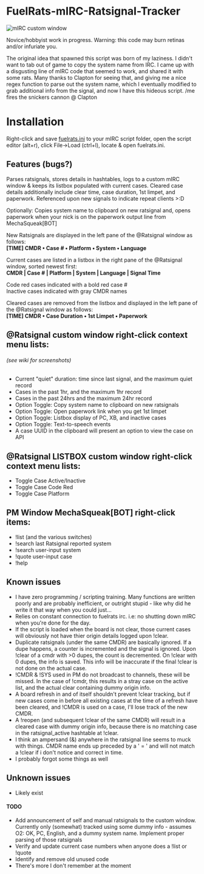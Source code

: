 # FuelRats-mIRC-Ratsignal-Tracker
![mIRC custom window](http://i.imgur.com/CIdh8cE.png)

Novice/hobbyist work in progress. Warning: this code may burn retinas and/or infuriate you.

The original idea that spawned this script was born of my laziness. I didn't want to tab out of game to copy the system name from IRC. I came up with a disgusting line of mIRC code that seemed to work, and shared it with some rats.
Many thanks to Clapton for seeing that, and giving me a nice regex function to parse out the system name, which I eventually modified to grab additional info from the signal, and now I have this hideous script. /me fires the snickers cannon @ Clapton

# Installation
Right-click and save [fuelrats.ini](https://raw.githubusercontent.com/MDB4/mIRC-Ratsignal-Tracker/master/fuelrats.ini) to your mIRC script folder, open the script editor (alt+r), click File->Load (ctrl+l), locate & open fuelrats.ini.

## Features (bugs?)
Parses ratsignals, stores details in hashtables, logs to a custom mIRC window & keeps its listbox populated with current cases. Cleared case details additionally include clear time, case duration, 1st limpet, and paperwork. Referenced upon new signals to indicate repeat clients >:D

Optionally:
Copies system name to clipboard on new ratsignal and, opens paperwork when your nick is on the paperwork output line from MechaSqueak[BOT]

New Ratsignals are displayed in the left pane of the @Ratsignal window as follows:   
 **[TIME] CMDR • Case # • Platform • System • Language**

Current cases are listed in a listbox in the right pane of the @Ratsignal window, sorted newest first:     
 **CMDR | Case # | Platform | System | Language | Signal Time**

Code red cases indicated with a bold red case #    
Inactive cases indicated with gray CMDR names    

Cleared cases are removed from the listbox and displayed in the left pane of the @Ratsignal window as follows:   
 **[TIME] CMDR • Case Duration • 1st Limpet • Paperwork**

## @Ratsignal custom window right-click context menu lists:
###### (see wiki for screenshots)
- Current "quiet" duration: time since last signal, and the maximum quiet record
- Cases in the past 1hr, and the maximum 1hr record
- Cases in the past 24hrs and the maximum 24hr record
- Option Toggle: Copy system name to clipboard on new ratsignals
- Option Toggle: Open paperwork link when you get 1st limpet
- Option Toggle: Listbox display of PC, XB, and inactive cases
- Option Toggle: Text-to-speech events
- A case UUID in the clipboard will present an option to view the case on API

## @Ratsignal LISTBOX custom window right-click context menu lists:
- Toggle Case Active/Inactive
- Toggle Case Code Red
- Toggle Case Platform

## PM Window MechaSqueak[BOT] right-click items:
- !list (and the various switches)
- !search last Ratsignal reported system
- !search user-input system
- !quote user-input case
- !help

## Known issues
- I have zero programming / scripting training. Many functions are written poorly and are probably inefficient, or outright stupid - like why did he write it that way when you could just...
- Relies on constant connection to fuelrats irc. i.e: no shutting down mIRC when you're done for the day.
- If the script is loaded when the board is not clear, those current cases will obviously not have thier origin details logged upon !clear.
- Duplicate ratsignals (under the same CMDR) are basically ignored. If a dupe happens, a counter is incremented and the signal is ignored. Upon !clear of a cmdr with >0 dupes, the count is decremented. On !clear with 0 dupes, the info is saved. This info will be inaccurate if the final !clear is not done on the actual case.
- !CMDR & !SYS used in PM do not broadcast to channels, these will be missed. In the case of !cmdr, this results in a stray case on the active list, and the actual clear containing dummy origin info.
- A board refresh in and of itself shouldn't prevent !clear tracking, but if new cases come in before all existing cases at the time of a refresh have been cleared, and !CMDR is used on a case, I'll lose track of the new CMDR.
- A !reopen (and subsequent !clear of the same CMDR) will result in a cleared case with dummy origin info, because there is no matching case in the ratsignal_active hashtable at !clear.
- I think an ampersand (&) anywhere in the ratsignal line seems to muck with things. CMDR name ends up preceded by a ' = ' and will not match a !clear if i don't notice and correct in time.
- I probably forgot some things as well

## Unknown issues
- Likely exist

#### TODO
- Add announcement of self and manual ratsignals to the custom window. Currently only (somewhat) tracked using some dummy info - assumes O2: OK, PC, English, and a dummy system name. Implement proper parsing of those ratsignals
- Verify and update current case numbers when anyone does a !list or !quote
- Identify and remove old unused code
- There's more I don't remember at the moment
